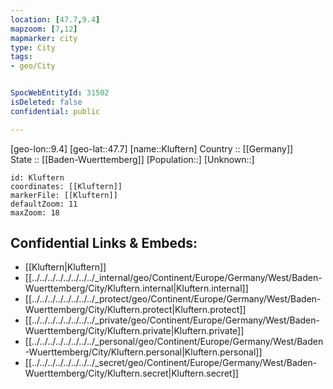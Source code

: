 ```yaml
---
location: [47.7,9.4] 
mapzoom: [7,12] 
mapmarker: city 
type: City
tags:
- geo/City


SpocWebEntityId: 31502
isDeleted: false
confidential: public

---
```

[geo-lon::9.4] 
[geo-lat::47.7] 
[name::Kluftern] 
Country :: [[Germany]]  
State :: [[Baden-Wuerttemberg]] 
[Population::] 
[Unknown::] 


```leaflet
id: Kluftern
coordinates: [[Kluftern]] 
markerFile: [[Kluftern]] 
defaultZoom: 11 
maxZoom: 18
```


## Confidential Links & Embeds: 
- [[Kluftern|Kluftern]]  
- [[../../../../../../../../_internal/geo/Continent/Europe/Germany/West/Baden-Wuerttemberg/City/Kluftern.internal|Kluftern.internal]] 
- [[../../../../../../../../_protect/geo/Continent/Europe/Germany/West/Baden-Wuerttemberg/City/Kluftern.protect|Kluftern.protect]] 
- [[../../../../../../../../_private/geo/Continent/Europe/Germany/West/Baden-Wuerttemberg/City/Kluftern.private|Kluftern.private]] 
- [[../../../../../../../../_personal/geo/Continent/Europe/Germany/West/Baden-Wuerttemberg/City/Kluftern.personal|Kluftern.personal]] 
- [[../../../../../../../../_secret/geo/Continent/Europe/Germany/West/Baden-Wuerttemberg/City/Kluftern.secret|Kluftern.secret]] 
